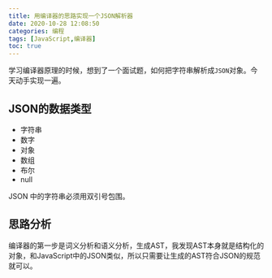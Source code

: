 ```yaml
---
title: 用编译器的思路实现一个JSON解析器
date: 2020-10-28 12:08:50
categories: 编程
tags: [JavaScript,编译器]
toc: true
---
```

学习编译器原理的时候，想到了一个面试题，如何把字符串解析成`JSON`对象。今天动手实现一遍。
## JSON的数据类型
* 字符串
* 数字
* 对象
* 数组
* 布尔
* null
  
JSON 中的字符串必须用双引号包围。

## 思路分析
编译器的第一步是词义分析和语义分析，生成AST，我发现AST本身就是结构化的对象，和JavaScript中的JSON类似，所以只需要让生成的AST符合JSON的规范就可以。

##

